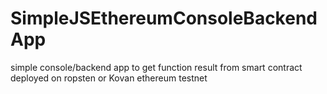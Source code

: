 # SimpleJSEthereumConsoleBackendApp
simple console/backend app to get function result from smart contract deployed on ropsten or Kovan ethereum testnet
